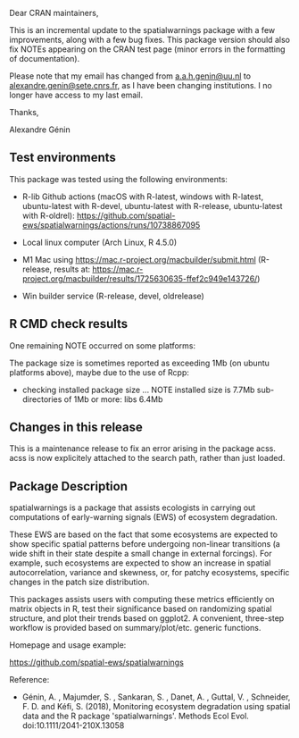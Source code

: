 
Dear CRAN maintainers, 

This is an incremental update to the spatialwarnings package with a few improvements,
along with a few bug fixes. This package version should also fix NOTEs appearing on the CRAN test page (minor errors in the formatting of documentation).

Please note that my email has changed from <a.a.h.genin@uu.nl> to 
<alexandre.genin@sete.cnrs.fr>, as I have been changing institutions. I no longer 
have access to my last email. 

Thanks, 

Alexandre Génin


## Test environments

This package was tested using the following environments: 

 * R-lib Github actions (macOS with R-latest, windows with R-latest, 
    ubuntu-latest with R-devel, ubuntu-latest with R-release, 
    ubuntu-latest with R-oldrel): 
     https://github.com/spatial-ews/spatialwarnings/actions/runs/10738867095
 
 * Local linux computer (Arch Linux, R 4.5.0)
 
 * M1 Mac using https://mac.r-project.org/macbuilder/submit.html (R-release, results at: 
     https://mac.r-project.org/macbuilder/results/1725630635-ffef2c949e143726/)
 
 * Win builder service (R-release, devel, oldrelease)
 
 
## R CMD check results

One remaining NOTE occurred on some platforms: 

The package size is sometimes reported as exceeding 1Mb (on ubuntu platforms 
above), maybe due to the use of Rcpp: 

* checking installed package size ... NOTE
  installed size is  7.7Mb
  sub-directories of 1Mb or more:
    libs   6.4Mb


## Changes in this release

This is a maintenance release to fix an error arising in the package acss. acss is now 
explicitely attached to the search path, rather than just loaded. 

## Package Description

spatialwarnings is a package that assists ecologists in carrying out 
computations of early-warning signals (EWS) of ecosystem degradation.

These EWS are based on the fact that some ecosystems are expected to show 
specific spatial patterns before undergoing non-linear transitions (a wide 
shift in their state despite a small change in external forcings). For example, 
such ecosystems are expected to show an increase in spatial autocorrelation, 
variance and skewness, or, for patchy ecosystems, specific changes in the patch 
size distribution.

This packages assists users with computing these metrics efficiently on matrix 
objects in R, test their significance based on randomizing spatial structure, 
and plot their trends based on ggplot2. A convenient, three-step workflow is 
provided based on summary/plot/etc. generic functions.

Homepage and usage example:

  https://github.com/spatial-ews/spatialwarnings

Reference:
  
  * Génin, A. , Majumder, S. , Sankaran, S. , Danet, A. , Guttal, V. , 
    Schneider, F. D. and Kéfi, S. (2018),
    Monitoring ecosystem degradation using spatial data and the R package 
    'spatialwarnings'. Methods Ecol Evol. 
    doi:10.1111/2041-210X.13058
